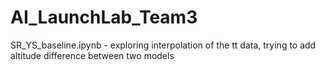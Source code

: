 # AI_LaunchLab_Team3

SR_YS_baseline.ipynb - exploring interpolation of the tt data, trying to add altitude difference between two models

